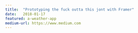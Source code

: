 ```yaml
---
title:  "Prototyping the fuck outta this jont with Framer"
date:   2018-01-17  
featured: a-weather-app
medium-url: https://www.medium.com
---
```

